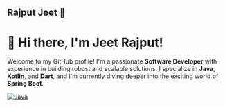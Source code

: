 ## Rajput Jeet 👋

# 👋 Hi there, I'm Jeet Rajput!

Welcome to my GitHub profile! I'm a passionate **Software Developer** with experience in building robust and scalable solutions. I specialize in **Java**, **Kotlin**, and **Dart**, and I'm currently diving deeper into the exciting world of **Spring Boot**.

[![Java](https://skillicons.dev/icons?i=js,html,css,wasm)](https://github.com/tandpfun/skill-icons/blob/main/icons/Java-Dark.svg)



<!--
**rajputjeet/rajputjeet** is a ✨ _special_ ✨ repository because its `README.md` (this file) appears on your GitHub profile.

Here are some ideas to get you started:

- 🔭 I’m currently working on ...
- 🌱 I’m currently learning ...
- 👯 I’m looking to collaborate on ...
- 🤔 I’m looking for help with ...
- 💬 Ask me about ...
- 📫 How to reach me: ...
- 😄 Pronouns: ...
- ⚡ Fun fact: ...
-->

